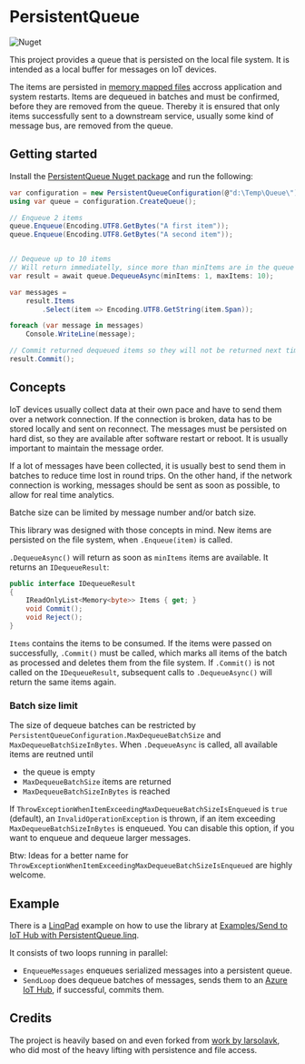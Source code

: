 # PersistentQueue

![Nuget](https://img.shields.io/nuget/v/PersistentQueue)

This project provides a queue that is persisted on the local file system. It is intended as a local buffer for messages on IoT devices.

The items are persisted in [memory mapped files](https://docs.microsoft.com/en-us/dotnet/standard/io/memory-mapped-files) accross application
and system restarts. Items are dequeued in batches and must be confirmed, before they are removed from the queue. Thereby it is
ensured that only items successfully sent to a downstream service, usually some kind of message bus, are removed from the queue.

## Getting started

Install the [PersistentQueue Nuget package](https://www.nuget.org/packages/PersistentQueue) and run the following:

```c#
var configuration = new PersistentQueueConfiguration(@"d:\Temp\Queue\");
using var queue = configuration.CreateQueue();

// Enqueue 2 items
queue.Enqueue(Encoding.UTF8.GetBytes("A first item"));
queue.Enqueue(Encoding.UTF8.GetBytes("A second item"));


// Dequeue up to 10 items
// Will return immediatelly, since more than minItems are in the queue
var result = await queue.DequeueAsync(minItems: 1, maxItems: 10);

var messages =
    result.Items
        .Select(item => Encoding.UTF8.GetString(item.Span));

foreach (var message in messages)
    Console.WriteLine(message);

// Commit returned dequeued items so they will not be returned next time.
result.Commit();
```

## Concepts

IoT devices usually collect data at their own pace and have to send them over a network connection. If the connection is broken, data has
to be stored locally and sent on reconnect. The messages must be persisted on hard dist, so they are available after software
restart or reboot. It is usually important to maintain the message order.

If a lot of messages have been collected, it is usually best to send them in batches to reduce time lost in round trips.
On the other hand, if the network connection is working, messages should be sent as soon as possible, to allow for real time analytics.

Batche size can be limited by message number and/or batch size.

This library was designed with those concepts in mind. New items are persisted on the file system, when `.Enqueue(item)` is called.

`.DequeueAsync()` will return as soon as `minItems` items are available. It returns an `IDequeueResult`:

```c#
public interface IDequeueResult
{
    IReadOnlyList<Memory<byte>> Items { get; }
    void Commit();
    void Reject();
}
```

`Items` contains the items to be consumed. If the items were passed on successfully, `.Commit()` must be called, which marks all items
of the batch as processed and deletes them from the file system. If `.Commit()` is not called on the `IDequeueResult`, subsequent calls to
`.DequeueAsync()` will return the same items again.

### Batch size limit

The size of dequeue batches can be restricted by `PersistentQueueConfiguration.MaxDequeueBatchSize` and `MaxDequeueBatchSizeInBytes`. When
`.DequeueAsync` is called, all available items are reutned until

- the queue is empty
- `MaxDequeueBatchSize` items are returned
- `MaxDequeueBatchSizeInBytes` is reached

If `ThrowExceptionWhenItemExceedingMaxDequeueBatchSizeIsEnqueued` is `true` (default), an `InvalidOperationException` is thrown, if an item
exceeding `MaxDequeueBatchSizeInBytes` is enqueued. You can disable this option, if you want to enqueue and dequeue larger messages.

Btw: Ideas for a better name for `ThrowExceptionWhenItemExceedingMaxDequeueBatchSizeIsEnqueued` are highly welcome.

## Example

There is a [LinqPad](https://www.linqpad.net/) example on how to use the library at [Examples/Send to IoT Hub with PersistentQueue.linq](Examples/Send%20to%20IoT%20Hub%20with%20PersistentQueue.linq).

It consists of two loops running in parallel:

- `EnqueueMessages` enqueues serialized messages into a persistent queue.
- `SendLoop` does dequeue batches of messages, sends them to an [Azure IoT Hub](https://azure.microsoft.com/en-us/services/iot-hub/), if successful, commits them.

## Credits

The project is heavily based on and even forked from [work by larsolavk](https://github.com/larsolavk/PersistentQueue), who did most of the
heavy lifting with persistence and file access.
